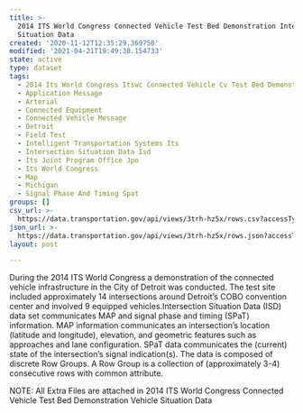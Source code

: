 ```yaml
---
title: >-
  2014 ITS World Congress Connected Vehicle Test Bed Demonstration Intersection
  Situation Data
created: '2020-11-12T12:35:29.369750'
modified: '2021-04-21T19:49:38.154733'
state: active
type: dataset
tags:
  - 2014 Its World Congress Itswc Connected Vehicle Cv Test Bed Demonstration
  - Application Message
  - Arterial
  - Connected Equipment
  - Connected Vehicle Message
  - Detroit
  - Field Test
  - Intelligent Transportation Systems Its
  - Intersection Situation Data Isd
  - Its Joint Program Office Jpo
  - Its World Congress
  - Map
  - Michigan
  - Signal Phase And Timing Spat
groups: []
csv_url: >-
  https://data.transportation.gov/api/views/3trh-hz5x/rows.csv?accessType=DOWNLOAD
json_url: >-
  https://data.transportation.gov/api/views/3trh-hz5x/rows.json?accessType=DOWNLOAD
layout: post

---
```

During the 2014 ITS World Congress a demonstration of the connected vehicle infrastructure in the City of Detroit was conducted.  The test site included approximately 14 intersections around Detroit’s COBO convention center and involved 9 equipped vehicles.Intersection Situation Data (ISD) data set communicates MAP and signal phase and timing (SPaT) information. MAP information communicates an intersection’s location (latitude and longitude), elevation, and geometric features such as approaches and lane configuration. SPaT data communicates the (current) state of the intersection’s signal indication(s). The data is composed of discrete Row Groups. A Row Group is a collection of (approximately 3-4) consecutive rows with common attribute.

NOTE: All Extra Files are attached in 2014 ITS World Congress Connected Vehicle Test Bed Demonstration Vehicle Situation Data
